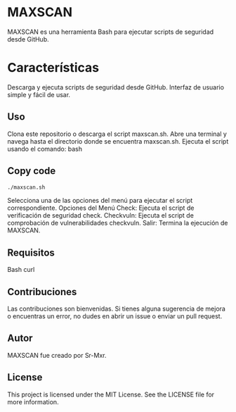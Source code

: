 # MAXSCAN

MAXSCAN es una herramienta Bash para ejecutar scripts de seguridad desde GitHub.

# Características

Descarga y ejecuta scripts de seguridad desde GitHub.
Interfaz de usuario simple y fácil de usar.
## Uso

Clona este repositorio o descarga el script maxscan.sh.
Abre una terminal y navega hasta el directorio donde se encuentra maxscan.sh.
Ejecuta el script usando el comando:
bash

## Copy code

```bash
./maxscan.sh
```

Selecciona una de las opciones del menú para ejecutar el script correspondiente.
Opciones del Menú
Check: Ejecuta el script de verificación de seguridad check.
Checkvuln: Ejecuta el script de comprobación de vulnerabilidades checkvuln.
Salir: Termina la ejecución de MAXSCAN.

## Requisitos
Bash
curl

## Contribuciones
Las contribuciones son bienvenidas. Si tienes alguna sugerencia de mejora o encuentras un error, no dudes en abrir un issue o enviar un pull request.

## Autor

MAXSCAN fue creado por Sr-Mxr.

## License
This project is licensed under the MIT License. See the LICENSE file for more information.
